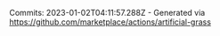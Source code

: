 Commits: 2023-01-02T04:11:57.288Z - Generated via https://github.com/marketplace/actions/artificial-grass
<br>
